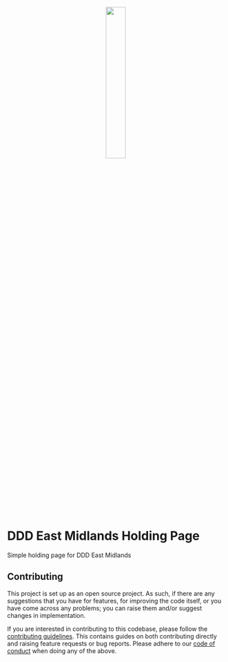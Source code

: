 <p align="center">
<img src="https://s3.eu-west-2.amazonaws.com/dddeastmidlands.com/ddd_avatar_400x400.jpg" width="30%"/>
</p>

# DDD East Midlands Holding Page

Simple holding page for DDD East Midlands

## Contributing

This project is set up as an open source project. As such, if there are any suggestions that you have for features, for improving the code itself, or you have come across any problems; you can raise them and/or suggest changes in implementation.

If you are interested in contributing to this codebase, please follow the [contributing guidelines](./.github/contributing.md). This contains guides on both contributing directly and raising feature requests or bug reports. Please adhere to our [code of conduct](./CODE_OF_CONDUCT.md) when doing any of the above.
